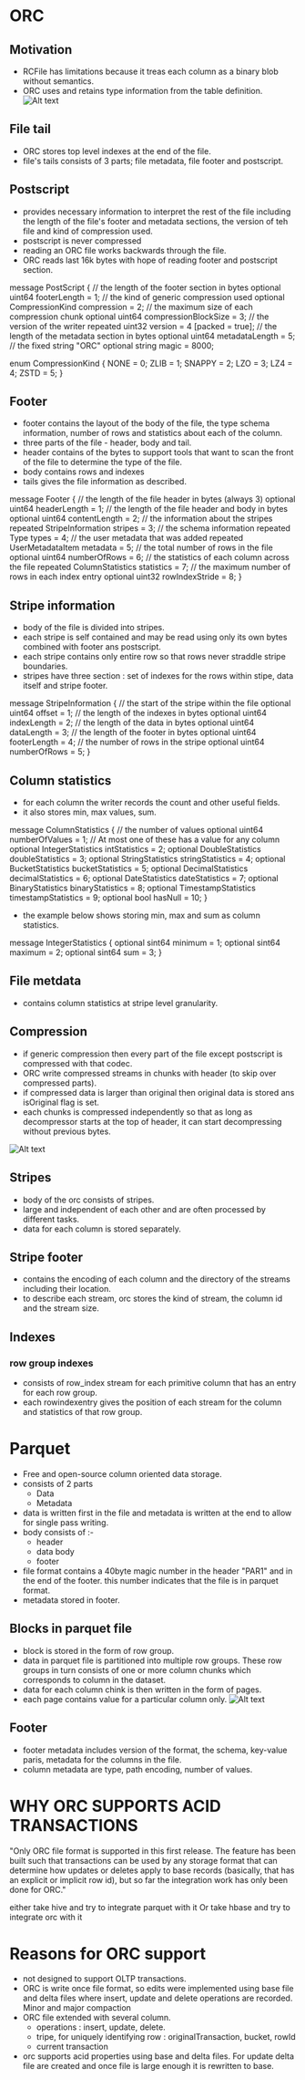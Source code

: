 # ORC
## Motivation 
- RCFile has limitations because it treas each column as a binary blob without semantics.
- ORC uses and retains type information from the table definition.
![Alt text](./OrcFileLayout.png?raw=true "Title")

## File tail
- ORC stores top level indexes at the end of the file.
- file's tails consists of 3 parts; file metadata, file footer and postscript.

## Postscript
- provides necessary information to interpret the rest of the file including the length of the file's footer and metadata sections, the version of teh file and kind of compression used.
- postscript is never compressed
- reading an ORC file works backwards through the file.
- ORC reads last 16k bytes with hope of reading footer and postscript section.

message PostScript {
 // the length of the footer section in bytes
 optional uint64 footerLength = 1;
 // the kind of generic compression used
 optional CompressionKind compression = 2;
 // the maximum size of each compression chunk
 optional uint64 compressionBlockSize = 3;
 // the version of the writer
 repeated uint32 version = 4 [packed = true];
 // the length of the metadata section in bytes
 optional uint64 metadataLength = 5;
 // the fixed string "ORC"
 optional string magic = 8000;


enum CompressionKind {
 NONE = 0;
 ZLIB = 1;
 SNAPPY = 2;
 LZO = 3;
 LZ4 = 4;
 ZSTD = 5;
}

## Footer
- footer contains the layout of the body of the file, the type schema information, number of rows and statistics about each of the column.
- three parts of the file - header, body and tail.
- header contains of the bytes to support tools that want to scan the front of the file to determine the type of the file.
- body contains rows and indexes
- tails gives the file information as described.

message Footer {
 // the length of the file header in bytes (always 3)
 optional uint64 headerLength = 1;
 // the length of the file header and body in bytes
 optional uint64 contentLength = 2;
 // the information about the stripes
 repeated StripeInformation stripes = 3;
 // the schema information
 repeated Type types = 4;
 // the user metadata that was added
 repeated UserMetadataItem metadata = 5;
 // the total number of rows in the file
 optional uint64 numberOfRows = 6;
 // the statistics of each column across the file
 repeated ColumnStatistics statistics = 7;
 // the maximum number of rows in each index entry
 optional uint32 rowIndexStride = 8;
}

## Stripe information
- body of the file is divided into stripes.
- each stripe is self contained and may be read using only its own bytes combined with footer ans postscript.
- each stripe contains only entire row so that rows never straddle stripe boundaries.
- stripes have three section : set of indexes for the rows within stipe, data itself and stripe footer.

message StripeInformation {
 // the start of the stripe within the file
 optional uint64 offset = 1;
 // the length of the indexes in bytes
 optional uint64 indexLength = 2;
 // the length of the data in bytes
 optional uint64 dataLength = 3;
 // the length of the footer in bytes
 optional uint64 footerLength = 4;
 // the number of rows in the stripe
 optional uint64 numberOfRows = 5;
}

## Column statistics
- for each column the writer records the count and other useful fields.
- it also stores min, max values, sum.


message ColumnStatistics {
 // the number of values
 optional uint64 numberOfValues = 1;
 // At most one of these has a value for any column
 optional IntegerStatistics intStatistics = 2;
 optional DoubleStatistics doubleStatistics = 3;
 optional StringStatistics stringStatistics = 4;
 optional BucketStatistics bucketStatistics = 5;
 optional DecimalStatistics decimalStatistics = 6;
 optional DateStatistics dateStatistics = 7;
 optional BinaryStatistics binaryStatistics = 8;
 optional TimestampStatistics timestampStatistics = 9;
 optional bool hasNull = 10;
}

- the example below shows storing min, max and sum as column statistics.

message IntegerStatistics {
 optional sint64 minimum = 1;
 optional sint64 maximum = 2;
 optional sint64 sum = 3;
}

## File metdata
- contains column statistics at stripe level granularity.

## Compression
- if generic compression then every part of the file except postscript is compressed with that codec.
- ORC write compressed streams in chunks with header (to skip over compressed parts). 
- if compressed data is larger than original then original data is stored ans isOriginal flag is set.
- each chunks is compressed independently so that as long as decompressor starts at the top of header, it can start decompressing without previous bytes.

![Alt text](./CompressionStream.png?raw=true "Title")

## Stripes
- body of the orc consists of stripes.
- large and independent of each other and are often processed by different tasks.
- data for each column is stored separately.

## Stripe footer
- contains the encoding of each column and the directory of the streams including their location.
- to describe each stream, orc stores the kind of stream, the column id and the stream size.

## Indexes
### row group indexes
- consists of row_index stream for each primitive column that has an entry for each row group.
- each rowindexentry gives the position of each stream for the column and statistics of that row group.

# Parquet 
- Free and open-source column oriented data storage. 
- consists of 2 parts
    - Data
    - Metadata
- data is written first in the file and metadata is written at the end to allow for single pass writing.
- body consists of :-
    - header
    - data body
    - footer
- file format contains a 40byte magic number in the header "PAR1" and in the end of the footer. this number indicates that the file is in parquet format.
- metadata stored in footer.

## Blocks in parquet file
- block is stored in the form of row group.
- data in parquet file is partitioned into multiple row groups. These row groups in turn consists of one or more column chunks which corresponds to column in the dataset.
- data for each column chink is then written in the form of pages.
- each page contains value for a particular column only.
![Alt text](./parquet.jpeg?raw=true "Title")

## Footer
- footer metadata includes version of the format, the schema, key-value paris, metadata for the columns in the file.
- column metadata are type, path encoding, number of values.


# WHY ORC SUPPORTS ACID TRANSACTIONS
"Only ORC file format is supported in this first release.  The feature has been built such that transactions can be used by any storage format that can determine how updates or deletes apply to base records (basically, that has an explicit or implicit row id), but so far the integration work has only been done for ORC."



either take hive and try to integrate parquet with it
Or take hbase and try to integrate orc with it

# Reasons for ORC support
- not designed to support OLTP transactions.
- ORC is write once file format, so edits were implemented using base file and delta files where insert, update and delete operations are recorded. Minor and major compaction
- ORC file extended with several column. 
    - operations : insert, update, delete.
    - tripe, for uniquely identifying row : originalTransaction, bucket, rowId
    - current transaction
- orc supports acid properties using base and delta files. For update delta file are created and once file is large enough it is rewritten to base.